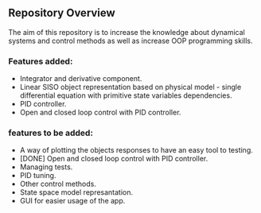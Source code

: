 ## Repository Overview
The aim of this repository is to increase the knowledge about dynamical systems and control methods as well as increase OOP programming skills.

### Features added:
- Integrator and derivative component.
- Linear SISO object representation based on physical model - single differential equation with primitive state variables dependencies.
- PID controller.
- Open and closed loop control with PID controller.

### features to be added:
- A way of plotting the objects responses to have an easy tool to testing.
- [DONE] Open and closed loop control with PID controller.
- Managing tests.
- PID tuning.
- Other control methods.
- State space model represantation.
- GUI for easier usage of the app.
